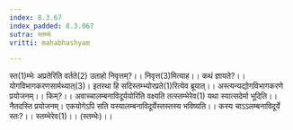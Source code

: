 ```yaml
---
index: 8.3.67
index_padded: 8.3.067
sutra: स्तम्भेः
vritti: mahabhashyam

---
```

 स्त(1)म्भेः अप्रतेरिति वर्तते(2) उताहो निवृत्तम्?।। निवृत्त(3)मित्याह।। कथं ज्ञायते?।। योगविभागकरणसार्मथ्यात्(3)। इतरथा हि सदिस्तम्भ्योरप्रते(1)रित्येव ब्रूयात्।। अस्त्यन्यद्योगविभागकरणे प्रयोजनम्।। किम्?।। अवाच्चालम्बनाविदूर्ययोरिति वक्ष्यति तत्स्तम्भेरेव(1) यथा स्यात्सदेर्मा भूदिति।। नैतदस्ति प्रयोजनम्। एकयोगेऽपि सति यस्यालम्बनाविदूर्येस्तस्तस्य भविष्यति।। कस्य चाऽऽलम्बनाविदूर्ये स्तः?।। स्तम्भेरेव(1)।। (स्तम्भेः)।। 
